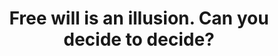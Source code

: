 ---
title: Free will is an illusion. Can you decide to decide?
tags: buddhism self human
star: true
order: 7
---